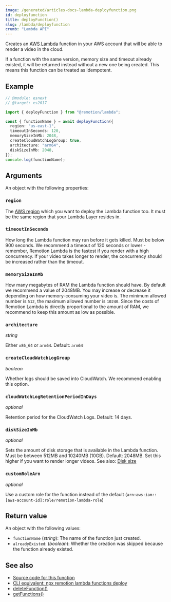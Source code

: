 ```yaml
---
image: /generated/articles-docs-lambda-deployfunction.png
id: deployfunction
title: deployFunction()
slug: /lambda/deployfunction
crumb: "Lambda API"
---
```


Creates an [AWS Lambda](https://aws.amazon.com/lambda/) function in your AWS account that will be able to render a video in the cloud.

If a function with the same version, memory size and timeout already existed, it will be returned instead without a new one being created. This means this function can be treated as idempotent.

## Example

```ts twoslash
// @module: esnext
// @target: es2017

import { deployFunction } from "@remotion/lambda";

const { functionName } = await deployFunction({
  region: "us-east-1",
  timeoutInSeconds: 120,
  memorySizeInMb: 2048,
  createCloudWatchLogGroup: true,
  architecture: "arm64",
  diskSizeInMb: 2048,
});
console.log(functionName);
```

## Arguments

An object with the following properties:

### `region`

The [AWS region](/docs/lambda/region-selection) which you want to deploy the Lambda function too. It must be the same region that your Lambda Layer resides in.

### `timeoutInSeconds`

How long the Lambda function may run before it gets killed. Must be below 900 seconds.
We recommend a timeout of 120 seconds or lower - remember, Remotion Lambda is the fastest if you render with a high concurrency. If your video takes longer to render, the concurrency should be increased rather than the timeout.

### `memorySizeInMb`

How many megabytes of RAM the Lambda function should have. By default we recommend a value of 2048MB. You may increase or decrease it depending on how memory-consuming your video is. The minimum allowed number is `512`, the maximum allowed number is `10240`. Since the costs of Remotion Lambda is directly proportional to the amount of RAM, we recommend to keep this amount as low as possible.

### `architecture`

_string_

Either `x86_64` or `arm64`. Default: `arm64`

### `createCloudWatchLogGroup`

_boolean_

Whether logs should be saved into CloudWatch. We recommend enabling this option.

### `cloudWatchLogRetentionPeriodInDays`

_optional_

Retention period for the CloudWatch Logs. Default: 14 days.

### `diskSizeInMb`

_optional_

Sets the amount of disk storage that is available in the Lambda function. Must be between 512MB and 10240MB (10GB). Default: 2048MB. Set this higher if you want to render longer videos. See also: [Disk size](/docs/lambda/disk-size)

### `customRoleArn`

_optional_

Use a custom role for the function instead of the default (`arn:aws:iam::[aws-account-id]:role/remotion-lambda-role`)

## Return value

An object with the following values:

- `functionName` (_string_): The name of the function just created.
- `alreadyExisted`: (_boolean_): Whether the creation was skipped because the function already existed.

## See also

- [Source code for this function](https://github.com/remotion-dev/remotion/blob/main/packages/lambda/src/api/deploy-function.ts)
- [CLI equivalent: npx remotion lambda functions deploy](/docs/lambda/cli/functions#deploy)
- [deleteFunction()](/docs/lambda/deletefunction)
- [getFunctions()](/docs/lambda/getfunctions)
